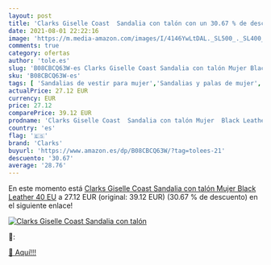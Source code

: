 ```yaml
---
layout: post
title: 'Clarks Giselle Coast  Sandalia con talón con un 30.67 % de descuento'
date: 2021-08-01 22:22:16
image: 'https://m.media-amazon.com/images/I/4146YwLtDAL._SL500_._SL400_.jpg'
comments: true
category: ofertas
author: 'tole.es'
slug: 'B08CBCQ63W-es Clarks Giselle Coast Sandalia con talón Mujer Black...'
sku: 'B08CBCQ63W-es'
tags: [ 'Sandalias de vestir para mujer','Sandalias y palas de mujer','Zapatos','Zapatos para mujer','Zapatos y complementos','clarks','sandalia', ]
actualPrice: 27.12 EUR
currency: EUR
price: 27.12
comparePrice: 39.12 EUR
prodname: 'Clarks Giselle Coast  Sandalia con talón Mujer  Black Leather  40 EU'
country: 'es'
flag: '🇪🇸'
brand: 'Clarks'
buyurl: 'https://www.amazon.es/dp/B08CBCQ63W/?tag=tolees-21'
descuento: '30.67'
average: '28.76'
---
```


En este momento está [Clarks Giselle Coast  Sandalia con talón Mujer  Black Leather  40 EU](https://www.amazon.es/dp/B08CBCQ63W/?tag=tolees-21) a 27.12 EUR (original: 39.12 EUR) (30.67 %  de descuento) en el siguiente enlace!

[![Clarks Giselle Coast  Sandalia con talón](https://m.media-amazon.com/images/I/4146YwLtDAL._SL500_._SL400_.jpg)](https://www.amazon.es/dp/B08CBCQ63W/?tag=tolees-21)

🔎:


[🛒 Aquí!!!](https://www.amazon.es/dp/B08CBCQ63W/?tag=tolees-21)
